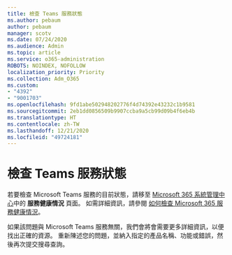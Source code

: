 ```yaml
---
title: 檢查 Teams 服務狀態
ms.author: pebaum
author: pebaum
manager: scotv
ms.date: 07/24/2020
ms.audience: Admin
ms.topic: article
ms.service: o365-administration
ROBOTS: NOINDEX, NOFOLLOW
localization_priority: Priority
ms.collection: Adm_O365
ms.custom:
- "4392"
- "9001703"
ms.openlocfilehash: 9fd1abe502948202776f4d74392e43232c1b9581
ms.sourcegitcommit: 2eb1dd0856509b9907ccba9a5cb99d09b4f6eb4b
ms.translationtype: HT
ms.contentlocale: zh-TW
ms.lasthandoff: 12/21/2020
ms.locfileid: "49724181"
---
```

# <a name="check-teams-service-status"></a>檢查 Teams 服務狀態

若要檢查 Microsoft Teams 服務的目前狀態，請移至 [Microsoft 365 系統管理中心](https://go.microsoft.com/fwlink/p/?linkid=2024339)中的 **服務健康情況** 頁面。 如需詳細資訊，請參閱 [如何檢查 Microsoft 365 服務健康情況](https://docs.microsoft.com/office365/enterprise/view-service-health)。

如果該問題與 Microsoft Teams 服務無關，我們會將會需要更多詳細資訊，以便找出正確的資源。 重新陳述您的問題，並納入指定的產品名稱、功能或錯誤，然後再次提交搜尋查詢。
